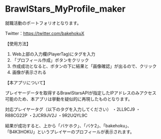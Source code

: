 # BrawlStars_MyProfile_maker

就職活動のポートフォリオとなります。

Twitter：https://twitter.com/bakehokuX


【使用方法】
1. Web上部の入力欄(PlayerTag)にタグを入力
2. 「プロフィール作成」ボタンをクリック
3. 作成成功となると、ボタンの下に結果と「画像確認」が出るので、クリック
4. 画像が表示される


【本アプリについて】

プレイヤーデータを取得するBrawlStarsAPIが指定したIPアドレスのみアクセス可能のため、本アプリは挙動を疑似的に再現したものとなります。

対応プレイヤータグ（以下のタグを入力してください）
・2LL9CJ9
・R88CG22P
・2JCR9JV2J
・9R2UQYL9C

結果が成功すると、上から「バケホク」、「バケ2」、「bakehoku」、「B4K3HOKU」というプレイヤーのプロフィールが表示されます。
